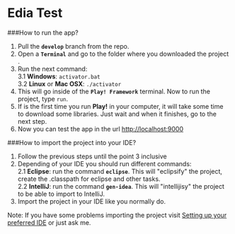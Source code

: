 Edia Test
==================

###How to run the app?

1. Pull the **`develop`** branch from the repo.  
2. Open a **`Terminal`** and go to the folder where you downloaded the project . 
3. Run the next command:  
 3.1 **Windows**: `activator.bat`  
 3.2 **Linux** or **Mac OSX**: `./activator`  
4. This will go inside of the **`Play! Framework`** terminal. Now to run the project, type `run`.
5. If is the first time you run **Play!** in your computer, it will take some time to download some libraries. Just wait and when it finishes, go to the next step.  
6. Now you can test the app in the url [http://localhost:9000](http://localhost:9000)

###How to import the project into your IDE?

1. Follow the previous steps until the point 3 inclusive  
2. Depending of your IDE you should run different commands:  
 2.1 **Eclipse**: run the command **`eclipse`**. This will "eclipsify" the project, create the .classpath for eclipse and other tasks.  
 2.2 **IntelliJ**: run the command **`gen-idea`**. This will "intellijisy" the project to be able to import to IntelliJ.  
3. Import the project in your IDE like you normally do.

Note: If you have some problems importing the project visit [Setting up your preferred IDE](https://www.playframework.com/documentation/2.4.x/IDE) or just ask me.


